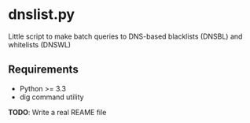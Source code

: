 # dnslist.py

Little script to make batch queries to DNS-based blacklists (DNSBL) and
whitelists (DNSWL)

## Requirements

- Python >= 3.3
- dig command utility

**TODO**: Write a real REAME file
